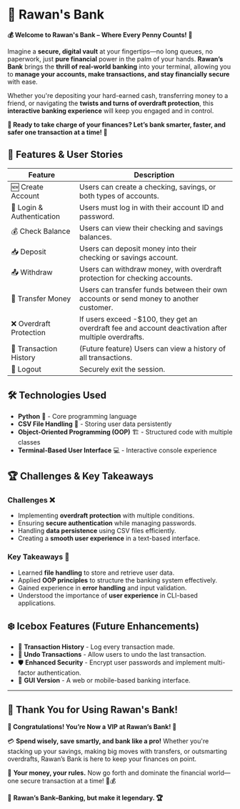 # 🏦 Rawan's Bank

**💰 Welcome to Rawan's Bank – Where Every Penny Counts! 🏦**

Imagine a **secure, digital vault** at your fingertips—no long queues, no paperwork, just **pure financial** power in the palm of your hands. **Rawan’s Bank** brings the **thrill of real-world banking** into your terminal, allowing you to **manage your accounts, make transactions, and stay financially secure** with ease.

Whether you're depositing your hard-earned cash, transferring money to a friend, or navigating the **twists and turns of overdraft protection**, this **interactive banking experience** will keep you engaged and in control.

**🚀 Ready to take charge of your finances? Let’s bank smarter, faster, and safer one transaction at a time! 💸**

## 🚀 Features & User Stories

| Feature                          | Description |
|----------------------------------|-------------|
| 🆕 Create Account | Users can create a checking, savings, or both types of accounts. |
| 🔐 Login & Authentication | Users must log in with their account ID and password. |
| 💰 Check Balance | Users can view their checking and savings balances. |
| 📥 Deposit | Users can deposit money into their checking or savings account. |
| 📤 Withdraw | Users can withdraw money, with overdraft protection for checking accounts. |
| 🔄 Transfer Money | Users can transfer funds between their own accounts or send money to another customer. |
| ❌ Overdraft Protection | If users exceed -$100, they get an overdraft fee and account deactivation after multiple overdrafts. |
| 📜 Transaction History | (Future feature) Users can view a history of all transactions. |
| 🚪 Logout | Securely exit the session. |

## 🛠 Technologies Used

- **Python** 🐍 - Core programming language
- **CSV File Handling** 📂 - Storing user data persistently
- **Object-Oriented Programming (OOP)** 🏗 - Structured code with multiple classes
- **Terminal-Based User Interface** 💻 - Interactive console experience

## 🏆 Challenges & Key Takeaways

### **Challenges** ❌
- Implementing **overdraft protection** with multiple conditions.
- Ensuring **secure authentication** while managing passwords.
- Handling **data persistence** using CSV files efficiently.
- Creating a **smooth user experience** in a text-based interface.

### **Key Takeaways** 📌
- Learned **file handling** to store and retrieve user data.
- Applied **OOP principles** to structure the banking system effectively.
- Gained experience in **error handling** and input validation.
- Understood the importance of **user experience** in CLI-based applications.

## ❄️ Icebox Features (Future Enhancements)

- 📜 **Transaction History** - Log every transaction made.
- 🔄 **Undo Transactions** - Allow users to undo the last transaction.
- 🛡 **Enhanced Security** - Encrypt user passwords and implement multi-factor authentication.
- 📱 **GUI Version** - A web or mobile-based banking interface.

---

## 🎉 Thank You for Using Rawan's Bank!
**🎉 Congratulations! You’re Now a VIP at Rawan’s Bank! 🎉**

💳 **Spend wisely, save smartly, and bank like a pro!** Whether you're stacking up your savings, making big moves with transfers, or outsmarting overdrafts, Rawan’s Bank is here to keep your finances on point.

🚀 **Your money, your rules.** Now go forth and dominate the financial world—one secure transaction at a time! 💸💰

🏦 **Rawan’s Bank–Banking, but make it legendary. 🏆**
